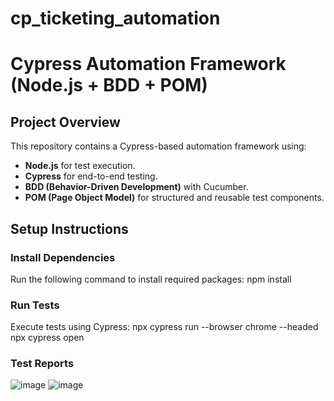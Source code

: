 # cp_ticketing_automation

# Cypress Automation Framework (Node.js + BDD + POM)

## Project Overview
This repository contains a Cypress-based automation framework using:
- **Node.js** for test execution.
- **Cypress** for end-to-end testing.
- **BDD (Behavior-Driven Development)** with Cucumber.
- **POM (Page Object Model)** for structured and reusable test components.

## Setup Instructions
###  Install Dependencies
Run the following command to install required packages:
npm install

###  Run Tests
Execute tests using Cypress:
npx cypress run --browser chrome --headed
npx cypress open

###  Test Reports
![image](https://github.com/user-attachments/assets/dd2f15e0-7fe6-4e96-993e-6033f31d3e1e)
![image](https://github.com/user-attachments/assets/dd2f15e0-7fe6-4e96-993e-6033f31d3e1e)

